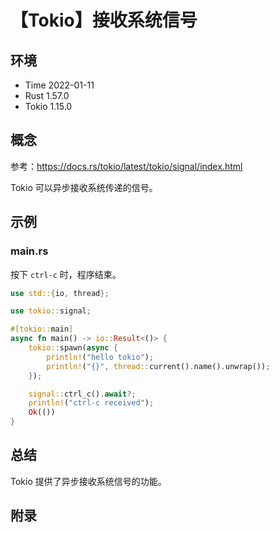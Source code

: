 # 【Tokio】接收系统信号

## 环境

- Time 2022-01-11
- Rust 1.57.0
- Tokio 1.15.0

## 概念

参考：<https://docs.rs/tokio/latest/tokio/signal/index.html>  

Tokio 可以异步接收系统传递的信号。

## 示例

### main.rs

按下 `ctrl-c` 时，程序结束。

```rust
use std::{io, thread};

use tokio::signal;

#[tokio::main]
async fn main() -> io::Result<()> {
    tokio::spawn(async {
        println!("hello tokio");
        println!("{}", thread::current().name().unwrap());
    });

    signal::ctrl_c().await?;
    println!("ctrl-c received");
    Ok(())
}
```

## 总结

Tokio 提供了异步接收系统信号的功能。

## 附录
